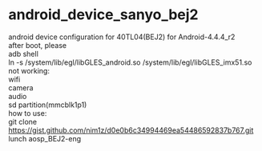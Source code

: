 # android_device_sanyo_bej2
android device configuration for 40TL04(BEJ2)
for Android-4.4.4_r2  
after boot, please   
adb shell  
ln -s /system/lib/egl/libGLES_android.so /system/lib/egl/libGLES_imx51.so  
not working:  
wifi  
camera  
audio  
sd partition(mmcblk1p1)  
how to use:  
git clone https://gist.github.com/nim1z/d0e0b6c34994469ea54486592837b767.git  
lunch aosp_BEJ2-eng
